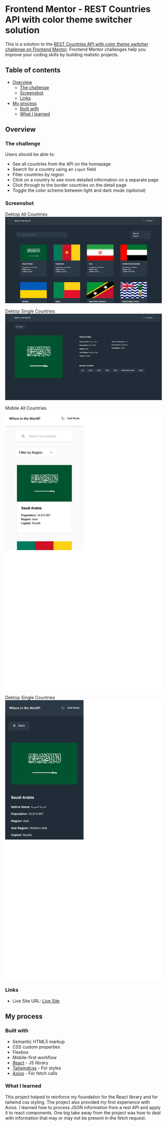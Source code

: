 # Frontend Mentor - REST Countries API with color theme switcher solution

This is a solution to the [REST Countries API with color theme switcher challenge on Frontend Mentor](https://www.frontendmentor.io/challenges/rest-countries-api-with-color-theme-switcher-5cacc469fec04111f7b848ca). Frontend Mentor challenges help you improve your coding skills by building realistic projects. 

## Table of contents

- [Overview](#overview)
  - [The challenge](#the-challenge)
  - [Screenshot](#screenshot)
  - [Links](#links)
- [My process](#my-process)
  - [Built with](#built-with)
  - [What I learned](#what-i-learned)

## Overview

### The challenge

Users should be able to:

- See all countries from the API on the homepage
- Search for a country using an `input` field
- Filter countries by region
- Click on a country to see more detailed information on a separate page
- Click through to the border countries on the detail page
- Toggle the color scheme between light and dark mode *(optional)*

### Screenshot

Dektop All Countries
![](./screenshots/desktop_countries_dark.png)

Dektop Single Countries
![](./screenshots/desktop_single_countries.png)

Mobile All Countries
![](./screenshots/mobile_%20countries_dark.png)

Dektop Single Countries
![](./screenshots/mobile_single_countries.png)



### Links

- Live Site URL: [Live Site](https://julius-sol.github.io/rest-countries-api/)

## My process

### Built with

- Semantic HTML5 markup
- CSS custom properties
- Flexbox
- Mobile-first workflow
- [React](https://reactjs.org/) - JS library
- [Tailwindcss](https://tailwindcss.com/) - For styles
- [Axios](https://axios-http.com/) - For fetch calls


### What I learned

This project helped to reinforce my foundation for the React library and for tailwind css styling. The project also provided my first experience with Axios. I learned how to process JSON information from a rest API and apply it to react components. One big take away from the project was how to deal with information that may or may not be present in the fetch request.   
